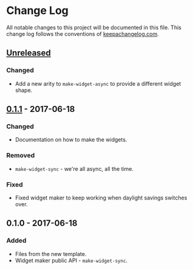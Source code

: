 # Change Log
All notable changes to this project will be documented in this file. This change log follows the conventions of [keepachangelog.com](http://keepachangelog.com/).

## [Unreleased]
### Changed
- Add a new arity to `make-widget-async` to provide a different widget shape.

## [0.1.1] - 2017-06-18
### Changed
- Documentation on how to make the widgets.

### Removed
- `make-widget-sync` - we're all async, all the time.

### Fixed
- Fixed widget maker to keep working when daylight savings switches over.

## 0.1.0 - 2017-06-18
### Added
- Files from the new template.
- Widget maker public API - `make-widget-sync`.

[Unreleased]: https://github.com/your-name/qx/compare/0.1.1...HEAD
[0.1.1]: https://github.com/your-name/qx/compare/0.1.0...0.1.1
